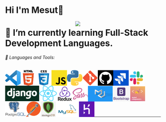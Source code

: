 # Hi I'm Mesut👋

<img src="https://github-readme-stats.vercel.app/api?username=yildirimesutx&show_icons=true&theme=tokyonight" align='right' width="55%">

# 🌱 I’m currently learning Full-Stack Development Languages.



   





###### 🔧 Languages and Tools:

<img align="left" alt="Visual Studio Code" height="50px" src="https://github.com/yildirimesutx/yildirimesutx/blob/main/images/vscode.png">
<img align="left" alt="HTML5" height="50px" src="https://github.com/yildirimesutx/yildirimesutx/blob/main/images/HTML5.png" />
<img align="left" alt="CSS3" height="50px" src="https://github.com/yildirimesutx/yildirimesutx/blob/main/images/css3.png"/>
<img align="left" alt="JavaScript" height="50px" src="https://github.com/yildirimesutx/yildirimesutx/blob/main/images/javascript.png" />
<img align="left" alt="Python" height="50px" src="https://github.com/yildirimesutx/yildirimesutx/blob/main/images/python_.png" />
<img align="left" alt="Git" height="50px" src="https://github.com/yildirimesutx/yildirimesutx/blob/main/images/git.png" />
<img align="left" alt="GitHub" height="50px" src="https://github.com/yildirimesutx/yildirimesutx/blob/main/images/github.png" />
<img align="left" alt="Jira" height="50px" src="https://github.com/yildirimesutx/yildirimesutx/blob/main/images/jira.jpg" />
<img align="left" alt="Slack" height="50px" src="https://github.com/yildirimesutx/yildirimesutx/blob/main/images/slack.jpg" />
<img align="left" alt="django" height="50px" src="https://github.com/yildirimesutx/yildirimesutx/blob/main/images/django.png" />
<img align="left" alt="react" height="50px" src="https://github.com/yildirimesutx/yildirimesutx/blob/main/images/react.png" /><br><br><br>
<img align="left" alt="redux" height="50px" src="https://github.com/yildirimesutx/yildirimesutx/blob/main/images/redux.png"/>
<img align="left" alt="sass" height="50px" src="https://github.com/yildirimesutx/yildirimesutx/blob/main/images/sass.png" />
<img align="left" alt="Material-UI" height="50px" src="https://github.com/yildirimesutx/yildirimesutx/blob/main/images/MaterialUI.png" vlign=center/>
<img align="left" alt="bootstrap" height="50px" src="https://github.com/yildirimesutx/yildirimesutx/blob/main/images/Bootstrap.jpg" />
<img align="left" alt="styledcomponent" height="50px" src="https://github.com/yildirimesutx/yildirimesutx/blob/main/images/styledcomponents.png" />
<img align="left" alt="postgreSQL" height="50px" src="https://github.com/yildirimesutx/yildirimesutx/blob/main/images/PostgreSQL.png" />
<img align="left" alt="postman" height="50px" src="https://github.com/yildirimesutx/yildirimesutx/blob/main/images/postman.png" />
<img align="left" alt="mongoDB" height="50px" src="https://github.com/yildirimesutx/yildirimesutx/blob/main/images/mongoDB.png" />
<img align="left" alt="MySQL" height="50px" src="https://github.com/yildirimesutx/yildirimesutx/blob/main/images/MySQL.png"/>
<img align="left" alt="heroku" height="50px" src="https://github.com/yildirimesutx/yildirimesutx/blob/main/images/heroku.png"/>
<br><br><br><br><br>
<hr class="dotted">

 

<!--
**yildirimesutx/yildirimesutx** is a ✨ _special_ ✨ repository because its `README.md` (this file) appears on your GitHub profile.

Here are some ideas to get you started:

- 🔭 I’m currently working on ...
- 🌱 I’m currently learning ...
- 👯 I’m looking to collaborate on ...
- 🤔 I’m looking for help with ...
- 💬 Ask me about ...
- 📫 How to reach me: ...
- 😄 Pronouns: ...
- ⚡ Fun fact: ...
-->







